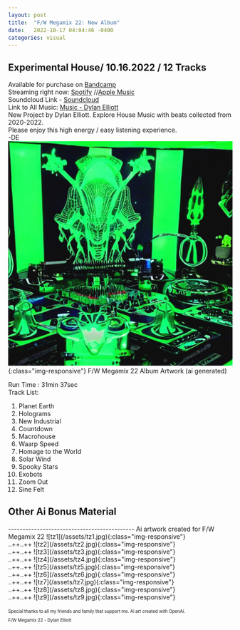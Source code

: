 ```yaml
---
layout: post
title:  "F/W Megamix 22: New Album"
date:   2022-10-17 04:04:46 -0400
categories: visual
---
```

<h2>Experimental House/ 10.16.2022 /
12 Tracks</h2>

Available for purchase on [Bandcamp](https://dylanelliott.bandcamp.com/album/f-w-megamix-22)
<br>
Streaming right now: [Spotify](https://open.spotify.com/album/2ABvLPa116aDyllnFpNJJD?si=OqRfbiHiTBioDJUaTXLX3A) //[Apple Music](https://music.apple.com/us/album/f-w-megamix-22/1650153866)
<br>
Soundcloud Link - [Soundcloud](https://soundcloud.com/poweredup/sets/fw-megamix-22?si=15a715e7cae5452d81500ad16dd1cb0e&utm_source=clipboard&utm_medium=text&utm_campaign=social_sharing)
<br>
Link to All Music: [Music - Dylan Elliott](https://el-dylan.github.io/musiclinks.html)
<br>
New Project by Dylan Elliott. Explore House Music with beats collected from 2020-2022. 
<br>
Please enjoy this high energy / easy listening experience.
<br>
-DE
![tz0](/assets/tz0.jpg){:class="img-responsive"}
F/W Megamix 22 Album Artwork (ai generated)

Run Time : 31min 37sec
<br>
Track List:          
1. Planet Earth
2. Holograms
3. New Industrial
4. Countdown
5. Macrohouse
6. Waarp Speed
7. Homage to the World
8. Solar Wind
9. Spooky Stars
10. Exobots
11. Zoom Out
12. Sine Felt

<h2>Other Ai Bonus Material</h2>
--------------------------------------------
Ai artwork created for F/W Megamix 22
![tz1](/assets/tz1.jpg){:class="img-responsive"}
<br>..++..++
![tz2](/assets/tz2.jpg){:class="img-responsive"}
<br>..++..++
![tz3](/assets/tz3.jpg){:class="img-responsive"}
<br>..++..++
![tz4](/assets/tz4.jpg){:class="img-responsive"}
<br>..++..++
![tz5](/assets/tz5.jpg){:class="img-responsive"}
<br>..++..++
![tz6](/assets/tz6.jpg){:class="img-responsive"}
<br>..++..++
![tz7](/assets/tz7.jpg){:class="img-responsive"}
<br>..++..++
![tz8](/assets/tz8.jpg){:class="img-responsive"}
<br>..++..++
![tz9](/assets/tz9.jpg){:class="img-responsive"}


<sub><sup>Special thanks to all my friends and family that support me. Ai art created with OpenAi.
<br>
F/W Megamix 22 - Dylan Elliott </sup></sub>